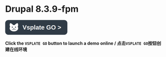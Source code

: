 # Drupal 8.3.9-fpm

<a href="https://www.vsplate.com/?docker-compose=https://github.com/vsplate/dcenvs/drupal/8.3.9-fpm"><img alt="VSPLATE GO" src="https://raw.githubusercontent.com/vsplate/images/master/vsgo_btn.png" width="200px"></a>

**Click the `VSPLATE GO` button to launch a demo online / 点击`VSPLATE GO`按钮创建在线环境**